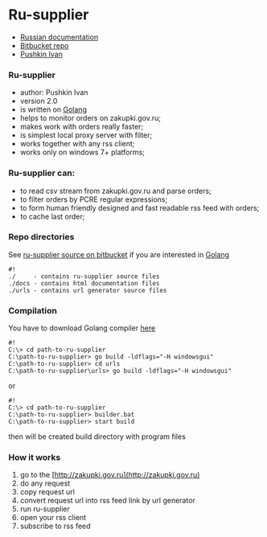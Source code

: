 # Ru-supplier #

* [Russian documentation](docs/index.html)
* [Bitbucket repo](https://bitbucket.org/pushkin_ivan/ru-supplier)
* [Pushkin Ivan](mailto://pushkin13@bk.ru)

### Ru-supplier ###

* author: Pushkin Ivan
* version 2.0
* is written on [Golang](http://golang.org)
* helps to monitor orders on zakupki.gov.ru;
* makes work with orders really faster;
* is simplest local proxy server with filter;
* works together with any rss client;
* works only on windows 7+ platforms;

### Ru-supplier can: ###

* to read csv stream from zakupki.gov.ru and parse orders;
* to filter orders by PCRE regular expressions;
* to form human friendly designed and fast readable rss feed with orders;
* to cache last order;

### Repo directories ###
See [ru-supplier source on bitbucket](https://bitbucket.org/pushkin_ivan/ru-supplier) if you are interested in [Golang](http://golang.org)

```
#!
./     - contains ru-supplier source files
./docs - contains html documentation files
./urls - contains url generator source files
```

### Compilation ###

You have to download Golang compiler [here](http://golang.org)

```
#!
C:\> cd path-to-ru-supplier
C:\path-to-ru-supplier> go build -ldflags="-H windowsgui"
C:\path-to-ru-supplier> cd urls
C:\path-to-ru-supplier\urls> go build -ldflags="-H windowsgui"
```
or

```
#!
C:\> cd path-to-ru-supplier
C:\path-to-ru-supplier> builder.bat
C:\path-to-ru-supplier> start build
```
then will be created build directory with program files

### How it works ###
1. go to the [http://zakupki.gov.ru](http://zakupki.gov.ru)
2. do any request
3. copy request url
4. convert request url into rss feed link by url generator
5. run ru-supplier
6. open your rss client
7. subscribe to rss feed
